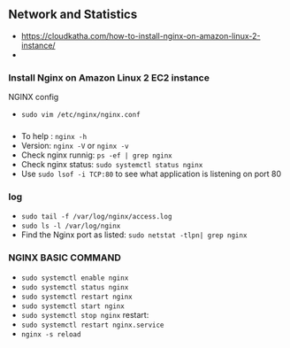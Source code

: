 ## Network and Statistics
- https://cloudkatha.com/how-to-install-nginx-on-amazon-linux-2-instance/
- 
### Install Nginx on Amazon Linux 2 EC2 instance

NGINX config
- `sudo vim /etc/nginx/nginx.conf`
### 
- To help : `nginx -h`
- Version: `nginx -V` or `nginx -v`
- Check nginx runnig: `ps -ef | grep nginx`
- Check nginx status: `sudo systemctl status nginx`
- Use `sudo lsof -i TCP:80` to see what application is listening on port 80



### log
- `sudo tail -f /var/log/nginx/access.log`
- `sudo ls -l /var/log/nginx`
- Find the Nginx port as listed: `sudo netstat -tlpn| grep nginx`

### NGINX BASIC COMMAND
- `sudo systemctl enable nginx`
- `sudo systemctl status nginx` 
- `sudo systemctl restart nginx` 
- `sudo systemctl start nginx `
- `sudo systemctl stop nginx`
restart:
- `sudo systemctl restart nginx.service`
- `nginx -s reload`